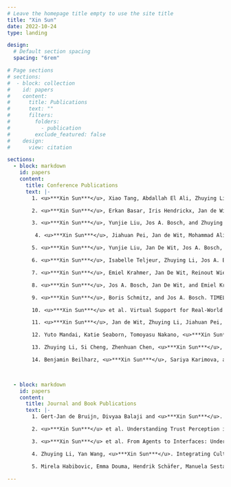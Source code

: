 ```yaml
---
# Leave the homepage title empty to use the site title
title: "Xin Sun"
date: 2022-10-24
type: landing

design:
  # Default section spacing
  spacing: "6rem"

# Page sections
# sections:
#  - block: collection
#    id: papers
#    content:
#      title: Publications
#      text: ""
#      filters:
#        folders:
#          - publication
#        exclude_featured: false
#    design:
#      view: citation

sections:
  - block: markdown
    id: papers
    content:
      title: Conference Publications
      text: |-
        1. <u>***Xin Sun***</u>, Xiao Tang, Abdallah El Ali, Zhuying Li, Pengjie Ren, Jan de Wit, Jiahuan Pei, Jos Bosch.  Rethinking the Alignment of Psychotherapy Dialogue Generation with Motivational Interviewing Strategies. *International Conference on Computational Linguistics (COLING 2025)*

        2. <u>***Xin Sun***</u>, Erkan Basar, Iris Hendrickx, Jan de Wit, Tibor Bosse, Gert-Jan De Bruijn, Jos A.Bosch, Emiel Krahmer. How Well Can LLMs Reflect? A Human Evaluation of LLM-generated Reflections for Motivational Interviewing Dialogues. *International Conference on Computational Linguistics (COLING 2025)*

        3. <u>***Xin Sun***</u>, Yunjie Liu, Jos A. Bosch, and Zhuying Li. Interface Matters: Exploring Trust Perception in Health Information from Large Language Models via Text, Speech, and Embodiment. *Computer-Supported Cooperative Work And Social Computing (CSCW 2024)*

         4. <u>***Xin Sun***</u>, Jiahuan Pei, Jan de Wit, Mohammad Aliannejadi, Emiel Krahmer, Jos TP Dobber, Jos Bosch. Eliciting Motivational Interviewing Skill Codes in Psychotherapy with LLMs: A Bilingual Dataset and Analytical Study. *International Conference on Computational Linguistics (COLING 2024)*

        5. <u>***Xin Sun***</u>, Yunjie Liu, Jan De Wit, Jos A. Bosch, and Zhuying Li. Trust by Interface: How Different User Interfaces Shape Human Trust in Health Information from Large Language Model. (Poster) *ACM Conference on Human Factors in Computing Systems (CHI 2024)*

        6. <u>***Xin Sun***</u>, Isabelle Teljeur, Zhuying Li, Jos A. Bosch. Can a Funny Chatbot Make a Difference? Infusing Humor into Conversational Agent for Behavioral Intervention. *ACM Conference on Conversational User Interfaces (CUI 2024)*

        7. <u>***Xin Sun***</u>, Emiel Krahmer, Jan De Wit, Reinout Wiers, and Jos A. Bosch. Plug and Play Conversations: The Micro-Conversation Scheme for Modular Development of Hybrid CA. (Poster) *Computer-Supported Cooperative Work And Social Computing (CSCW 2023)*

        8. <u>***Xin Sun***</u>, Jos A. Bosch, Jan De Wit, and Emiel Krahmer. Human-in-the-Loop Interaction for Continuously Improving Generative Model in CAs for Behavioral Intervention. (Poster) *ACM Intelligent User Interfaces (IUI 2023)*

        9. <u>***Xin Sun***</u>, Boris Schmitz, and Jos A. Bosch. TIMELY: Providing In-Time Support for Cardiovascular Rehabilitation with 'Patients and Practitioners in the Loop’. (Poster) *ACM Intelligent User Interfaces (IUI 2023)*

        10. <u>***Xin Sun***</u> et al. Virtual Support for Real-World Movement: Using Chatbots to Overcome Barriers to Physical Activity. *Frontiers in Artificial Intelligence and Applications (HHAI 2023)*

        11. <u>***Xin Sun***</u>, Jan de Wit, Zhuying Li, Jiahuan Pei, Abdallah El Ali, Jos A Bosch. Script-Strategy Aligned Generation: Aligning LLMs with Expert-Crafted Dialogue Scripts and Therapeutic Strategies for Psychotherapy. Pre-printed on arXiv. Under review (Anonymous)

        12. Yuto Mandai, Katie Seaborn, Tomoyasu Nakano, <u>***Xin Sun***</u>, Yijia Wang, Jun Kato. Super Kawaii Vocalics: Amplifying the “Cute” Factor in Computer Voice. ACM Conference on Human Factors in Computing Systems (CHI 2025).

        13. Zhuying Li, Si Cheng, Zhenhuan Chen, <u>***Xin Sun***</u>, Jiatong Li, Ding Ding. SleepyFlora: Supporting Sleep Sharing and Augmentation over a Distance for Social Bonding across Time Zones. *Computer-Supported Cooperative Work And Social Computing (CSCW 2023)*

        14. Benjamin Beilharz, <u>***Xin Sun***</u>, Sariya Karimova, and Stefan Riezler. LibriVoxDeEn - A Corpus for German-to-English Speech-Translation and Speech Recognition. *International Conference on Language Resources and Evaluation (LREC 2020)*


    
  - block: markdown
    id: papers
    content:
      title: Journal and Book Publications
      text: |-
        1. Gert-Jan de Bruijn, Divyaa Balaji and <u>***Xin Sun***</u>. Book Publication: "Chapter 16 Chatbots for health communication". Book: Health, Media, and Communication, De Gruyter Mouton, 2025, pp. 309-332.

        2. <u>***Xin Sun***</u> et al. Understanding Trust Perception in AI-Generated Information with Behavioral and Physiological Sensing (Eye-tracking and Physiological Study). ACM Transactions on Computer-Human Interaction (SCI-1). Under review, as the first author.

        3. <u>***Xin Sun***</u> et al. From Agents to Interfaces: Understanding Trust in Health Information from Conversational Search (Mixed-methods). International Journal of Human-Computer Studies (SCI-1). Under review, as the first author.

        4. Zhuying Li, Yan Wang, <u>***Xin Sun***</u>. Integrating Culture in Human-Food Interaction: A Study of Cultural and Creative Food Experiences and Technological Interactions. International Journal of Human-Computer Studies (SCI-1). Major revision.

        5. Mirela Habibovic, Emma Douma, Hendrik Schäfer, Manuela Sestayo-Fernandez, Tom Roovers, <u>***Xin Sun***</u>, ... Boris Schmitz. A patient-centered risk prediction, prevention and intervention platform to support the continuum of care in coronary artery disease using eHealth and artificial intelligence. *Journal of Medical Internet Research (SCI-1)*. Major revision.

---
```

